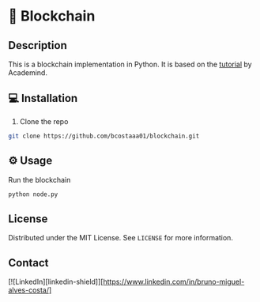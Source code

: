 # 💸 Blockchain

## Description
This is a blockchain implementation in Python. It is based on the [tutorial](https://www.udemy.com/course/learn-python-by-building-a-blockchain-cryptocurrency/) by Academind.

## 💻 Installation
1. Clone the repo
```sh
git clone https://github.com/bcostaaa01/blockchain.git
```

## ⚙️ Usage
Run the blockchain
```sh
python node.py
```

## License
Distributed under the MIT License. See `LICENSE` for more information.

## Contact
[![LinkedIn][linkedin-shield]][https://www.linkedin.com/in/bruno-miguel-alves-costa/]